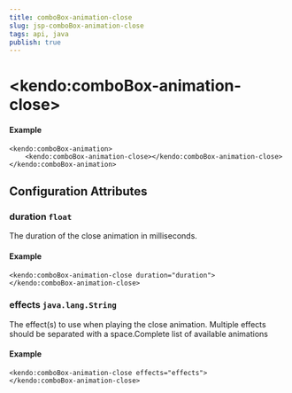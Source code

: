 ```yaml
---
title: comboBox-animation-close
slug: jsp-comboBox-animation-close
tags: api, java
publish: true
---
```


# \<kendo:comboBox-animation-close\>



#### Example
    <kendo:comboBox-animation>
        <kendo:comboBox-animation-close></kendo:comboBox-animation-close>
    </kendo:comboBox-animation>

## Configuration Attributes

### duration `float`

The duration of the close animation in milliseconds.

#### Example
    <kendo:comboBox-animation-close duration="duration">
    </kendo:comboBox-animation-close>

### effects `java.lang.String`

The effect(s) to use when playing the close animation. Multiple effects should be separated with a space.Complete list of available animations

#### Example
    <kendo:comboBox-animation-close effects="effects">
    </kendo:comboBox-animation-close>

 
